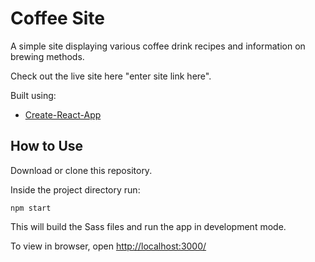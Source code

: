 # Coffee Site

A simple site displaying various coffee drink recipes and information on brewing methods.

Check out the live site here "enter site link here".

Built using:

- [Create-React-App](https://create-react-app.dev/)

## How to Use

Download or clone this repository.

Inside the project directory run:

`npm start`

This will build the Sass files and run the app in development mode.

To view in browser, open [http://localhost:3000/](http://localhost:3000/)
